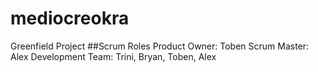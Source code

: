 # mediocreokra
Greenfield Project
##Scrum Roles
Product Owner: Toben
Scrum Master: Alex
Development Team: Trini, Bryan, Toben, Alex
